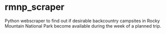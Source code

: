 # rmnp_scraper
Python webscraper to find out if desirable backcountry campsites in Rocky Mountain National Park become available during the week of a planned trip.

